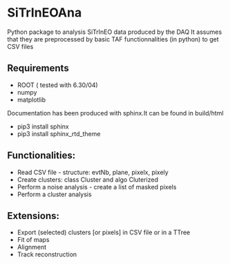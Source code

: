 # SiTrInEOAna

Python package to analysis SiTrInEO data produced by the DAQ
It assumes that they are preprocessed by basic TAF functionnalities (in python) to get CSV files

## Requirements
 - ROOT ( tested with 6.30/04)
 - numpy
 - matplotlib

Documentation has been produced with sphinx.It can be found in build/html
 - pip3 install sphinx
 - pip3 install sphinx\_rtd\_theme 

## Functionalities:
 - Read CSV file  - structure: evtNb, plane, pixelx, pixely
 - Create clusters: class Cluster and algo Cluterized
 - Perform a noise analysis - create a list of masked pixels
 - Perform a cluster analysis

## Extensions:
 - Export (selected) clusters [or pixels] in CSV file or in a TTree
 - Fit of maps
 - Alignment
 - Track reconstruction
